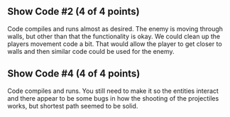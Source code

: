 ## Show Code #2 (4 of 4 points)

Code compiles and runs almost as desired. The enemy is moving through walls, but other than that the
functionality is okay. We could clean up the players movement code a bit. That would allow the player
to get closer to walls and then similar code could be used for the enemy.

## Show Code #4 (4 of 4 points)

Code compiles and runs. You still need to make it so the entities interact and there appear to be some bugs
in how the shooting of the projectiles works, but shortest path seemed to be solid.

